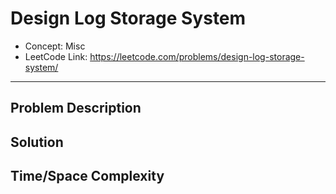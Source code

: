 # Design Log Storage System

- Concept: Misc
- LeetCode Link: https://leetcode.com/problems/design-log-storage-system/

---

## Problem Description

## Solution

## Time/Space Complexity

